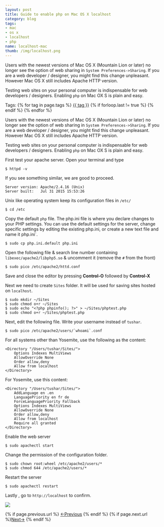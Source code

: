 ```yaml
---
layout: post
title: Guide to enable php on Mac OS X localhost
category: blog
tags:
- mac 
- os x
- localhost 
- php
name: localhost-mac
thumb: /img/localhost.png
---
```


<style type="text/css">
.myheading{font-family:Georgia, "Times New Roman", Times, serif;font-size:24px;margin-top:5px;margin-bottom:0;text-align:center;font-weight:400;color:#222}
.mysubheading{font-family:"Lucida Grande", Tahoma;font-size:10px;font-weight:lighter;font-variant:normal;text-transform:uppercase;color:#666;margin-top:10px;text-align:center!important;letter-spacing:.3em}
</style>

Users with the newest versions of Mac OS X (Mountain Lion or later) no longer see the option of web sharing in `System Preferences->Sharing`. If you are a web developer / designer, you might find this change unpleasant. However Mac OS X still includes Apache HTTP version. 
 
Testing web sites on your personal computer is indispensable for web developers / designers. Enabling `php` on Mac OX S is plain and easy. <!-- truncate_here -->

<p>Tags: {% for tag in page.tags %} <a class="mytag" href="/tag/{{ tag }}" title="View posts tagged with &quot;{{ tag }}&quot;">{{ tag }}</a>  {% if forloop.last != true %} {% endif %} {% endfor %} </p>


<script type="text/javascript" src="{{ root_url }}/js/shCore.js"></script>
<script type="text/javascript" src="{{ root_url }}/js/shBrushCpp.js"></script>
<link type="text/css" rel="stylesheet" href="{{ root_url }}/css/shCoreDefault.css"/>
<script type="text/javascript">SyntaxHighlighter.all();</script>

 Users with the newest versions of Mac OS X (Mountain Lion or later) no longer see the option of web sharing in `System Preferences->Sharing`. If you are a web developer / designer, you might find this change unpleasant. However Mac OS X still includes Apache HTTP version. 
 
Testing web sites on your personal computer is indispensable for web developers / designers. Enabling `php` on Mac OX S is plain and easy. 

First test your apache server. Open your terminal and type 

	$ httpd -v 

If you see something similar, we are good to proceed.

	Server version: Apache/2.4.16 (Unix)
	Server built:   Jul 31 2015 15:53:26

Unix like operating system keep its configuration files in `/etc/`

	$ cd /etc 

Copy the default `php` file.  The php.ini file is where you declare changes to your PHP settings. You can use the default settings for the server, change specific settings by editing the existing php.ini, or create a new text file and name it php.ini`.

	$ sudo cp php.ini.default php.ini 

Open the following file & search line number containing  `libexec/apache2/libphp5.so` & uncomment it (remove the `#` from the front)

	$ sudo pico /etc/apache2/httd.conf 

Save and close the editor by pressing **Control-O** followed by **Control-X**

Next we need to create `Sites` folder. It will be used for saving sites hosted on `localhost`.
    
	$ sudo mkdir ~/Sites
	$ sudo chmod o+r ~/Sites
	$ sudo echo "<?php phpinfo(); ?>" > ~/Sites/phptest.php
	$ sudo chmod o+r ~/Sites/phptest.php

Next, edit the following file. Write your username instead of `tushar`. 
	
	$ sudo pico /etc/apache2/users/`whoami`.conf

For all systems other than Yosemite, use the following as the content:

	<Directory "/Users/tushar/Sites/">
		Options Indexes MultiViews
		AllowOverride None
		Order allow,deny
		Allow from localhost
	</Directory>
 
For Yosemite, use this content:

	<Directory "/Users/tushar/Sites/">
		AddLanguage en .en
		LanguagePriority en fr de
		ForceLanguagePriority Fallback
		Options Indexes MultiViews
		AllowOverride None
		Order allow,deny
		Allow from localhost
		Require all granted
	</Directory>

Enable the web server

	$ sudo apachectl start

Change the permission of the configuration folder. 

	$ sudo chown root:wheel /etc/apache2/users/*
	$ sudo chmod 644 /etc/apache2/users/*

Restart the server

	$ sudo apachectl restart

Lastly , go to `http://localhost` to confirm.

<p> 
<img src="{{ root_url }}/img/localhost.png" >
</p>

<nav class="pagination clear" style="padding-bottom:20px;">
{% if page.previous.url %} <a class="prev-item" href="{{page.previous.url}}" title="Previous Post: {{page.previous.title}}">&larr;Previous</a>   {% endif %}  {% if page.next.url %}<a class="next-item" href="{{page.next.url}}" title="Next Post: {{page.next.title}}">Next&rarr;</a>         {% endif %}
</nav>

